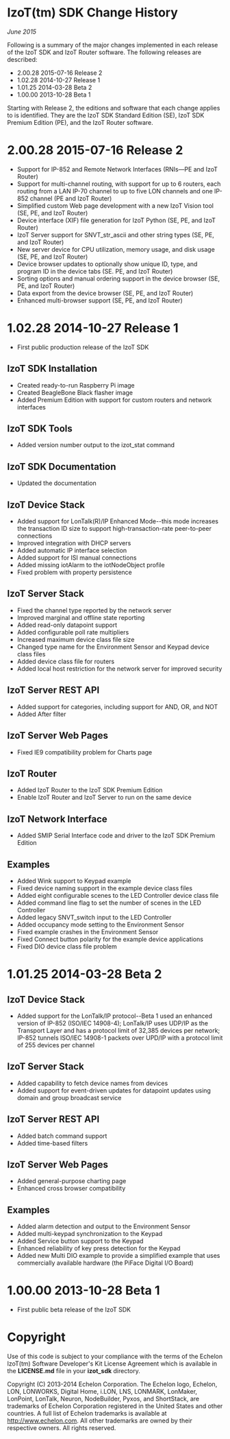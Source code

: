 ﻿IzoT(tm) SDK Change History
===========================
*June 2015*

Following is a summary of the major changes implemented in each release of the IzoT SDK and IzoT Router software.  The following releases are described:

- 2.00.28 2015-07-16 Release 2
- 1.02.28 2014-10-27 Release 1
- 1.01.25 2014-03-28 Beta 2
- 1.00.00 2013-10-28 Beta 1

Starting with Release 2, the editions and software that each change applies to is identified.  They are the IzoT SDK Standard Edition (SE), IzoT SDK Premium Edition (PE), and the IzoT Router software.

# 2.00.28 2015-07-16 Release 2 #

- Support for IP-852 and Remote Network Interfaces (RNIs—PE and IzoT Router)  
- Support for multi-channel routing, with support for up to 6 routers, each routing
from a LAN IP-70 channel to up to five LON channels and one IP-852 channel (PE and
IzoT Router)  
- Simplified custom Web page development with a new IzoT Vision tool (SE, PE, and IzoT
Router)  
- Device interface (XIF) file generation for IzoT Python (SE, PE, and IzoT Router)
- IzoT Server support for SNVT_str_ascii and other string types (SE, PE, and IzoT Router)
- New server device for CPU utilization, memory usage, and disk usage (SE, PE, and
IzoT Router)  
- Device browser updates to optionally show unique ID, type, and program ID in the
device tabs (SE. PE, and IzoT Router)  
- Sorting options and manual ordering support in the device browser (SE, PE, and IzoT
Router)  
- Data export from the device browser (SE, PE, and IzoT Router)  
- Enhanced multi-browser support (SE, PE, and IzoT Router)

# 1.02.28 2014-10-27 Release 1 #

- First public production release of the IzoT SDK

## IzoT SDK Installation ##

- Created ready-to-run Raspberry Pi image
- Created BeagleBone Black flasher image
- Added Premium Edition with support for custom routers and network
interfaces

## IzoT SDK Tools ##

- Added version number output to the izot_stat command

## IzoT SDK Documentation ##

- Updated the documentation

## IzoT Device Stack ##

- Added support for LonTalk(R)/IP Enhanced Mode--this mode increases
the transaction ID size to support high-transaction-rate peer-to-peer
connections
- Improved integration with DHCP servers
- Added automatic IP interface selection
- Added support for ISI manual connections
- Added missing iotAlarm to the iotNodeObject profile
- Fixed problem with property persistence

## IzoT Server Stack ##

- Fixed the channel type reported by the network server
- Improved marginal and offline state reporting
- Added read-only datapoint support
- Added configurable poll rate multipliers
- Increased maximum device class file size
- Changed type name for the Environment Sensor and Keypad device class
files
- Added device class file for routers
- Added local host restriction for the network server for improved
security

## IzoT Server REST API ##

- Added support for categories, including support for AND, OR, and NOT
- Added After filter

## IzoT Server Web Pages ##

- Fixed IE9 compatibility problem for Charts page

## IzoT Router ##

- Added IzoT Router to the IzoT SDK Premium Edition
- Enable IzoT Router and IzoT Server to run on the same device

## IzoT Network Interface ##
- Added SMIP Serial Interface code and driver to the IzoT SDK
Premium Edition

## Examples ##

- Added Wink support to Keypad example
- Fixed device naming support in the example device class files
- Added eight configurable scenes to the LED Controller device class 
file
- Added command line flag to set the number of scenes in the LED 
Controller
- Added legacy SNVT_switch input to the LED Controller
- Added occupancy mode setting to the Environment Sensor
- Fixed example crashes in the Environment Sensor
- Fixed Connect button polarity for the example device applications
- Fixed DIO device class file problem


# 1.01.25 2014-03-28 Beta 2  #

## IzoT Device Stack ##

- Added support for the LonTalk/IP protocol--Beta 1 used an enhanced
version of IP-852 (ISO/IEC 14908-4); LonTalk/IP uses UDP/IP as the 
Transport Layer and has a protocol limit of 32,385 devices per network; 
IP-852 tunnels ISO/IEC 14908-1 packets over UPD/IP with a protocol limit 
of 255 devices per channel

## IzoT Server Stack ##

- Added capability to fetch device names from devices
- Added support for event-driven updates for datapoint updates using
domain and group broadcast service

## IzoT Server REST API ##

- Added batch command support
- Added time-based filters

## IzoT Server Web Pages ##

- Added general-purpose charting page
- Enhanced cross browser compatibility

## Examples ##

- Added alarm detection and output to the Environment Sensor
- Added multi-keypad synchronization to the Keypad
- Added Service button support to the Keypad
- Enhanced reliability of key press detection for the Keypad
- Added new Multi DIO example to provide a simplified example that uses
commercially available hardware (the PiFace Digital I/O Board)


# 1.00.00 2013-10-28 Beta 1 #

- First public beta release of the IzoT SDK


# Copyright #

Use of this code is subject to your compliance with the terms of the
Echelon IzoT(tm) Software Developer's Kit License Agreement which is
available in the **LICENSE.md** file in your **izot_sdk** directory.

Copyright (C) 2013-2014 Echelon Corporation. The Echelon logo, Echelon, 
LON, LONWORKS, Digital Home, i.LON, LNS, LONMARK, LonMaker, LonPoint, 
LonTalk, Neuron, NodeBuilder, Pyxos, and ShortStack, are trademarks 
of Echelon Corporation registered in the United States and other 
countries. A full list of Echelon trademarks is available at 
<http://www.echelon.com>. All other trademarks are owned by their 
respective owners. All rights reserved.
